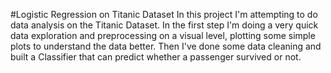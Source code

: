 #Logistic Regression on Titanic Dataset
In this project I'm attempting to do data analysis on the Titanic Dataset. In the first step I'm doing a very quick data exploration and preprocessing on a visual level, plotting some simple plots to understand the data better. Then I've done some data cleaning and built a Classifier that can predict whether a passenger survived or not.
